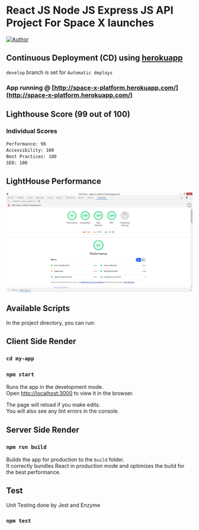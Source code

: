 # React JS Node JS Express JS API Project For Space X launches

[![Author](http://img.shields.io/badge/author-@anaskhan-blue.svg)](https://www.linkedin.com/in/anaskhan23/)

## Continuous Deployment (CD) using [herokuapp](https://herokuapp.com/)

`develop` branch is set for `Automatic deploys`

### App running @ [http://space-x-platform.herokuapp.com/](http://space-x-platform.herokuapp.com/)

## Lighthouse Score (99 out of 100)

### Individual Scores

```bash
Performance: 96
Accessibility: 100
Best Practices: 100
SEO: 100
```

## LightHouse Performance

![](https://github.com/anaskhan23/space-x-program/blob/master/Performance.PNG)

## Available Scripts

In the project directory, you can run:

## Client Side Render

### `cd my-app`

### `npm start`

Runs the app in the development mode.<br />
Open [http://localhost:3000](http://localhost:3000) to view it in the browser.

The page will reload if you make edits.<br />
You will also see any lint errors in the console.

## Server Side Render

### `npm run build`

Builds the app for production to the `build` folder.<br />
It correctly bundles React in production mode and optimizes the build for the best performance.

## Test

Unit Testing done by Jest and Enzyme

### `npm test`
